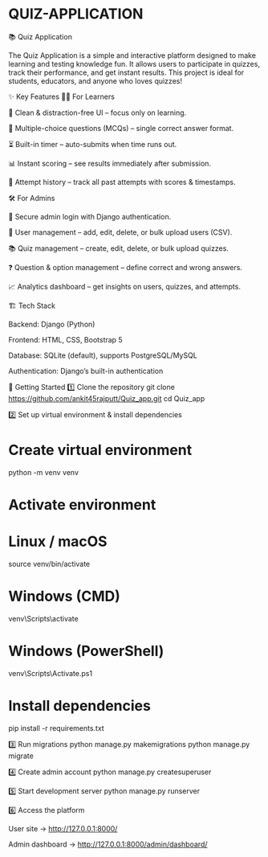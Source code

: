 # QUIZ-APPLICATION
📚 Quiz Application

The Quiz Application is a simple and interactive platform designed to make learning and testing knowledge fun. It allows users to participate in quizzes, track their performance, and get instant results. This project is ideal for students, educators, and anyone who loves quizzes!

✨ Key Features
👩‍🎓 For Learners

🎯 Clean & distraction-free UI – focus only on learning.

📝 Multiple-choice questions (MCQs) – single correct answer format.

⏳ Built-in timer – auto-submits when time runs out.

📊 Instant scoring – see results immediately after submission.

📜 Attempt history – track all past attempts with scores & timestamps.

🛠 For Admins

🔑 Secure admin login with Django authentication.

👥 User management – add, edit, delete, or bulk upload users (CSV).

📚 Quiz management – create, edit, delete, or bulk upload quizzes.

❓ Question & option management – define correct and wrong answers.

📈 Analytics dashboard – get insights on users, quizzes, and attempts.

🏗 Tech Stack

Backend: Django (Python)

Frontend: HTML, CSS, Bootstrap 5

Database: SQLite (default), supports PostgreSQL/MySQL

Authentication: Django’s built-in authentication

🚀 Getting Started
1️⃣ Clone the repository
git clone https://github.com/ankit45rajputt/Quiz_app.git
cd Quiz_app

2️⃣ Set up virtual environment & install dependencies
# Create virtual environment
python -m venv venv  

# Activate environment
# Linux / macOS
source venv/bin/activate
# Windows (CMD)
venv\Scripts\activate
# Windows (PowerShell)
venv\Scripts\Activate.ps1

# Install dependencies
pip install -r requirements.txt

3️⃣ Run migrations
python manage.py makemigrations
python manage.py migrate

4️⃣ Create admin account
python manage.py createsuperuser

5️⃣ Start development server
python manage.py runserver

6️⃣ Access the platform

User site → http://127.0.0.1:8000/

Admin dashboard → http://127.0.0.1:8000/admin/dashboard/
